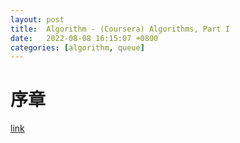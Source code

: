 ```yaml
---
layout: post
title:  Algorithm - (Coursera) Algorithms, Part I
date:   2022-08-08 16:15:07 +0800
categories: [algorithm, queue]
---
```


# 序章
[link](https://www.coursera.org/learn/algorithms-part1)






<br><br><br><br><br><br><br>
